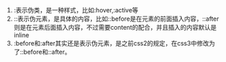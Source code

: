 1. :表示伪类，是一种样式，比如:hover,:active等
2. ::表示伪元素，是具体的内容，比如::before是在元素的前面插入内容，::after则是在元素后面插入内容，不过需要content的配合，并且插入的内容默认是inline
3. :before和:after其实还是表示伪元素，是之前css2的规定，在css3中修改为了::before和::after。